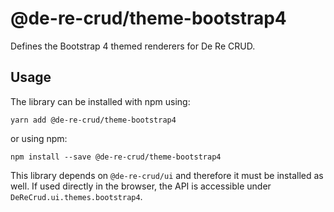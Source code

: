 # @de-re-crud/theme-bootstrap4

Defines the Bootstrap 4 themed renderers for De Re CRUD.

## Usage

The library can be installed with npm using:

`yarn add @de-re-crud/theme-bootstrap4`

or using npm:

`npm install --save @de-re-crud/theme-bootstrap4`

This library depends on `@de-re-crud/ui` and therefore it must be installed as well. If used directly in the browser, the API is accessible under `DeReCrud.ui.themes.bootstrap4`.